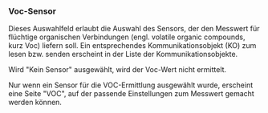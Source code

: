 ﻿### Voc-Sensor

Dieses Auswahlfeld erlaubt die Auswahl des Sensors, der den Messwert für flüchtige organischen Verbindungen (engl. volatile organic compounds, kurz Voc) liefern soll. Ein entsprechendes Kommunikationsobjekt (KO) zum lesen bzw. senden erscheint in der Liste der Kommunikationsobjekte.

Wird "Kein Sensor" ausgewählt, wird der Voc-Wert nicht ermittelt.

Nur wenn ein Sensor für die VOC-Ermittlung ausgewählt wurde, erscheint eine Seite "VOC", auf der passende Einstellungen zum Messwert gemacht werden können.

